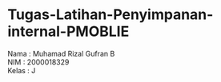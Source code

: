 # Tugas-Latihan-Penyimpanan-internal-PMOBLIE
Nama : Muhamad Rizal Gufran B
<br> NIM : 2000018329
<br> Kelas : J
